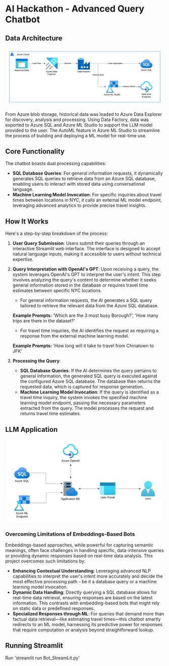 # AI Hackathon - Advanced Query Chatbot

## Data Architecture

![alt text](/diagrams/PGJR%20-%20Architecture%20-%20Data%20Processing.png)

From Azure blob storage, historical data was loaded to Azure Data Explorer for discovery, analysis and processing. Using Data Factory, data was exported to Azure SQL and Azure ML Studio to support the LLM model provided to the user. The AutoML feature in Azure ML Studio to streamline the process of building and deploying a ML model for real-time use.

## Core Functionality

The chatbot boasts dual processing capabilities:
- **SQL Database Queries**: For general information requests, it dynamically generates SQL queries to retrieve data from an Azure SQL database, enabling users to interact with stored data using conversational language.
- **Machine Learning Model Invocation**: For specific inquiries about travel times between locations in NYC, it calls an external ML model endpoint, leveraging advanced analytics to provide precise travel insights.

## How It Works

Here's a step-by-step breakdown of the process:

1. **User Query Submission**: Users submit their queries through an interactive Streamlit web interface. The interface is designed to accept natural language inputs, making it accessible to users without technical expertise.

2. **Query Interpretation with OpenAI's GPT**: Upon receiving a query, the system leverages OpenAI's GPT to interpret the user's intent. This step involves analyzing the query's content to determine whether it seeks general information stored in the database or requires travel time estimates between specific NYC locations.

    - For general information requests, the AI generates a SQL query tailored to retrieve the relevant data from the Azure SQL database.
    
    **Example Prompts:**  'Which are the 3 most busy Borough?', 'How many trips are there in the dataset?'

    - For travel time inquiries, the AI identifies the request as requiring a response from the external machine learning model.
    
    **Example Prompts:**  'How long will it take to travel from Chinatown to JFK'

3. **Processing the Query**:
    - **SQL Database Queries**: If the AI determines the query pertains to general information, the generated SQL query is executed against the configured Azure SQL database. The database then returns the requested data, which is captured for response generation.
    - **Machine Learning Model Invocation**: If the query is identified as a travel time inquiry, the system invokes the specified machine learning model endpoint, passing the necessary parameters extracted from the query. The model processes the request and returns travel time estimates.

## LLM Application

![alt text](/diagrams/PGJR%20-%20Architecture%20-%20User%20Interface.png)

### Overcoming Limitations of Embeddings-Based Bots

Embeddings-based approaches, while powerful for capturing semantic meanings, often face challenges in handling specific, data-intensive queries or providing dynamic responses based on real-time data analysis. This project overcomes such limitations by:

- **Enhancing Contextual Understanding**: Leveraging advanced NLP capabilities to interpret the user's intent more accurately and decide the most effective processing path - be it a database query or a machine learning model invocation.
- **Dynamic Data Handling**: Directly querying a SQL database allows for real-time data retrieval, ensuring responses are based on the latest information. This contrasts with embedding-based bots that might rely on static data or predefined responses.
- **Specialized Responses through ML**: For queries that demand more than factual data retrieval—like estimating travel times—this chatbot smartly redirects to an ML model, harnessing its predictive power for responses that require computation or analysis beyond straightforward lookup.


## Running Streamlit

Run 'streamlit run Bot_StreamLit.py'
